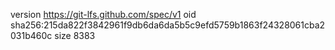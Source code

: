 version https://git-lfs.github.com/spec/v1
oid sha256:215da822f3842961f9db6da6da5b5c9efd5759b1863f24328061cba2031b460c
size 8383
